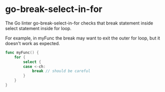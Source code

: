 # go-break-select-in-for

The Go linter go-break-select-in-for checks that break statement inside select statement inside for loop.

For example, in myFunc the break may want to exit the outer for loop, but it doesn't work as expected.

```go
func myFunc() {
    for {
        select {
        case <-ch:
            break // should be careful
        }
    }
}
```
